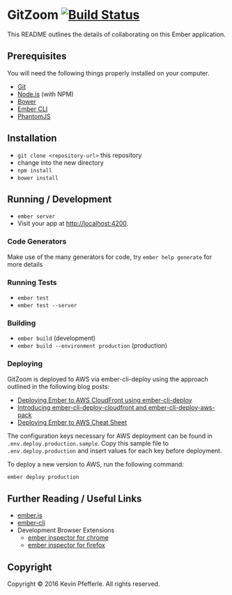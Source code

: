 # GitZoom [![Build Status](https://travis-ci.org/kpfefferle/gitzoom-web.svg?branch=master)](https://travis-ci.org/kpfefferle/gitzoom-web)


This README outlines the details of collaborating on this Ember application.

## Prerequisites

You will need the following things properly installed on your computer.

* [Git](http://git-scm.com/)
* [Node.js](http://nodejs.org/) (with NPM)
* [Bower](http://bower.io/)
* [Ember CLI](http://www.ember-cli.com/)
* [PhantomJS](http://phantomjs.org/)

## Installation

* `git clone <repository-url>` this repository
* change into the new directory
* `npm install`
* `bower install`

## Running / Development

* `ember server`
* Visit your app at [http://localhost:4200](http://localhost:4200).

### Code Generators

Make use of the many generators for code, try `ember help generate` for more details

### Running Tests

* `ember test`
* `ember test --server`

### Building

* `ember build` (development)
* `ember build --environment production` (production)

### Deploying

GitZoom is deployed to AWS via ember-cli-deploy using the approach outlined in the following blog posts:

- [Deploying Ember to AWS CloudFront using ember-cli-deploy](http://kevin.pfefferle.co/2015/11/01/deploying-ember-to-aws-cloudfront-using-ember-cli-deploy/)
- [Introducing ember-cli-deploy-cloudfront and ember-cli-deploy-aws-pack](http://kevin.pfefferle.co/2015/11/10/introducing-ember-cli-deploy-cloudfront-and-ember-cli-deploy-aws-pack/)
- [Deploying Ember to AWS Cheat Sheet](http://kevin.pfefferle.co/2015/11/14/deploying-ember-to-aws-cheat-sheet/)

The configuration keys necessary for AWS deployment can be found in `.env.deploy.production.sample`. Copy this sample file to `.env.deploy.production` and insert values for each key before deployment.

To deploy a new version to AWS, run the following command:

```bash
ember deploy production
```

## Further Reading / Useful Links

* [ember.js](http://emberjs.com/)
* [ember-cli](http://www.ember-cli.com/)
* Development Browser Extensions
  * [ember inspector for chrome](https://chrome.google.com/webstore/detail/ember-inspector/bmdblncegkenkacieihfhpjfppoconhi)
  * [ember inspector for firefox](https://addons.mozilla.org/en-US/firefox/addon/ember-inspector/)

## Copyright

Copyright &copy; 2016 Kevin Pfefferle. All rights reserved.  
